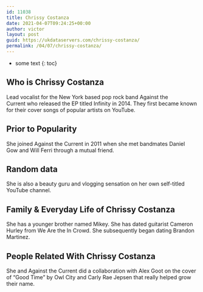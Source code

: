 ```yaml
---
id: 11038
title: Chrissy Costanza
date: 2021-04-07T09:24:25+00:00
author: victor
layout: post
guid: https://ukdataservers.com/chrissy-costanza/
permalink: /04/07/chrissy-costanza/
---
```


* some text
{: toc}


## Who is Chrissy Costanza



Lead vocalist for the New York based pop rock band Against the Current who released the EP titled Infinity in 2014. They first became known for their cover songs of popular artists on YouTube. 

                
                
                
## Prior to Popularity



She joined Against the Current in 2011 when she met bandmates Daniel Gow and Will Ferri through a mutual friend. 

                
                
                
## Random data



She is also a beauty guru and vlogging sensation on her own self-titled YouTube channel. 

                
                
                
## Family & Everyday Life of Chrissy Costanza



She has a younger brother named Mikey. She has dated guitarist Cameron Hurley from We Are the In Crowd. She subsequently began dating Brandon Martinez.

                
                
                
## People Related With Chrissy Costanza



She and Against the Current did a collaboration with Alex Goot on the cover of &#8220;Good Time&#8221; by Owl City and Carly Rae Jepsen that really helped grow their name.

                
              
            
          
          
          